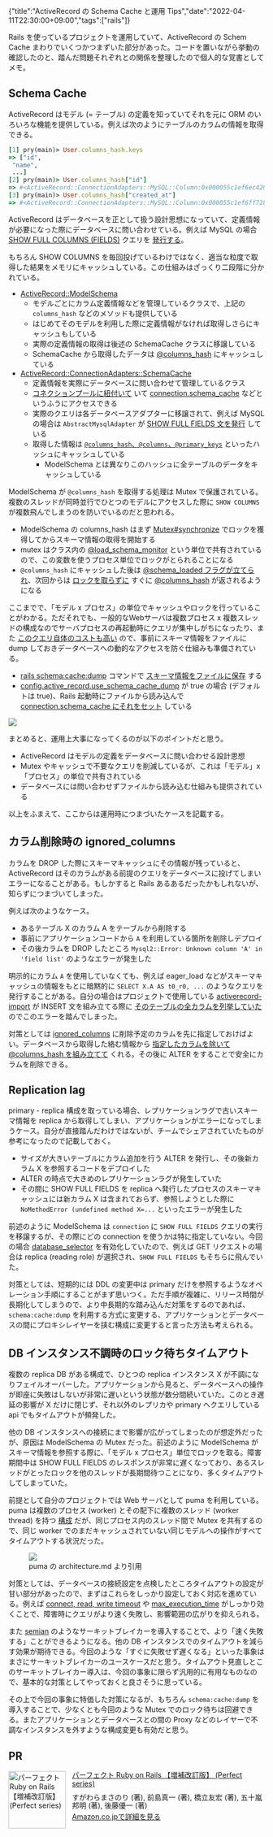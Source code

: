 {"title":"ActiveRecord の Schema Cache と運用 Tips","date":"2022-04-11T22:30:00+09:00","tags":["rails"]}

Rails を使っているプロジェクトを運用していて、ActiveRecord の Schem Cache まわりでいくつかつまずいた部分があった。コードを置いながら挙動の確認したのと、踏んだ問題それぞれとの関係を整理したので個人的な覚書としてメモ。

## Schema Cache

ActiveRecord はモデル (= テーブル) の定義を知っていてそれを元に ORM のいろいろな機能を提供している。例えば次のようにテーブルのカラムの情報を取得できる。

```ruby
[1] pry(main)> User.columns_hash.keys
=> ["id",
 "name",
 ...]
[2] pry(main)> User.columns_hash["id"]
=> #<ActiveRecord::ConnectionAdapters::MySQL::Column:0x000055c1ef6ec420 @collation=nil, @comment=nil, @default=nil, @default_function=nil, @name="id", @null=false, @sql_type_metadata=#<ActiveRecord::ConnectionAdapters::SqlTypeMetadata:0x000055c1ef6ec9e8 @limit=8, @precision=nil, @scale=nil, @sql_type="bigint(20)", @type=:integer>>
[3] pry(main)> User.columns_hash["created_at"]
=> #<ActiveRecord::ConnectionAdapters::MySQL::Column:0x000055c1ef6ff728 @collation=nil, @comment=nil, @default=nil, @default_function=nil, @name="created_at", @null=false, @sql_type_metadata=#<ActiveRecord::ConnectionAdapters::SqlTypeMetadata:0x000055c1ef710280 @limit=nil, @precision=0, @scale=nil, @sql_type="datetime", @type=:datetime>>
```

ActiveRecord はデータベースを正として扱う設計思想になっていて、定義情報が必要になった際にデータベースに問い合わせている。例えば MySQL の場合 [SHOW FULL COLUMNS (FIELDS)](https://dev.mysql.com/doc/refman/8.0/en/show-columns.html) クエリを [発行する](https://github.com/rails/rails/blob/main/activerecord/lib/active_record/connection_adapters/abstract_mysql_adapter.rb#L840)。

もちろん SHOW COLUMNS を毎回投げているわけではなく、適当な粒度で取得した結果をメモリにキャッシュしている。この仕組みはざっくり二段階に分かれている。

- [ActiveRecord::ModelSchema](https://github.com/rails/rails/blob/main/activerecord/lib/active_record/model_schema.rb)
    - モデルごとにカラム定義情報などを管理しているクラスで、上記の `columns_hash` などのメソッドも提供している
    - はじめてそのモデルを利用した際に定義情報がなければ取得しさらにキャッシュもしている
    - 実際の定義情報の取得は後述の SchemaCache クラスに移譲している
    - SchemaCache から取得したデータは [@columns_hash](https://github.com/rails/rails/blob/8f39fbe18a57ae74513edc8561c00a369fe10f08/activerecord/lib/active_record/model_schema.rb#L570) にキャッシュしている
- [ActiveRecord::ConnectionAdapters::SchemaCache](https://github.com/rails/rails/blob/8f39fbe18a57ae74513edc8561c00a369fe10f08/activerecord/lib/active_record/connection_adapters/schema_cache.rb#L7)
    - 定義情報を実際にデータベースに問い合わせて管理しているクラス
    - [コネクションプールに紐付いて](https://github.com/rails/rails/blob/8f39fbe18a57ae74513edc8561c00a369fe10f08/activerecord/lib/active_record/connection_adapters/abstract/connection_pool.rb#L14) いて [connection.schema_cache](https://github.com/rails/rails/blob/8f39fbe18a57ae74513edc8561c00a369fe10f08/activerecord/lib/active_record/model_schema.rb#L568) などというふうにアクセスできる
    - 実際のクエリは各データベースアダプターに移譲されて、例えば MySQL の場合は `AbstractMysqlAdapter` が [SHOW FULL FIELDS 文を発行](https://github.com/rails/rails/blob/8f39fbe18a57ae74513edc8561c00a369fe10f08/activerecord/lib/active_record/connection_adapters/abstract_mysql_adapter.rb#L839) している
    - 取得した情報は [`@columns_hash`、`@columns`、`@primary_keys`](https://github.com/rails/rails/blob/8f39fbe18a57ae74513edc8561c00a369fe10f08/activerecord/lib/active_record/connection_adapters/schema_cache.rb#L41-L45) といったハッシュにキャッシュしている
        - ModelSchema とは異なりこのハッシュに全テーブルのデータをキャッシュしている

ModelSchema が `@columns_hash` を取得する処理は Mutex で保護されている。複数のスレッドが同時並行でひとつのモデルにアクセスした際に `SHOW COLUMNS` が複数飛んでしまうのを防いでいるのだと思われる。

- ModelSchema の columns_hash はまず [Mutex#synchronize](https://github.com/rails/rails/blob/8f39fbe18a57ae74513edc8561c00a369fe10f08/activerecord/lib/active_record/model_schema.rb#L551) でロックを獲得してからスキーマ情報の取得を開始する
- mutex はクラス内の [@load_schema_monitor](https://github.com/rails/rails/blob/39b7bf7a00fd7abc339573a9f5b62cf0db7a8a9b/activerecord/lib/active_record/model_schema.rb#L535-L537) という単位で共有されているので、この変数を使うプロセス単位でロックがとられることになる
- `@columns_hash` にキャッシュした後は [@schema_loaded フラグが立てられ](https://github.com/rails/rails/blob/8f39fbe18a57ae74513edc8561c00a369fe10f08/activerecord/lib/active_record/model_schema.rb#L556)、次回からは [ロックを取らずに](https://github.com/rails/rails/blob/8f39fbe18a57ae74513edc8561c00a369fe10f08/activerecord/lib/active_record/model_schema.rb#L550) すぐに [@columns_hash](https://github.com/rails/rails/blob/8f39fbe18a57ae74513edc8561c00a369fe10f08/activerecord/lib/active_record/model_schema.rb#L408) が返されるようになる

ここまでで、「モデル x プロセス」の単位でキャッシュやロックを行っていることがわかる。ただそれでも、一般的なWebサーバは複数プロセス x 複数スレッドの構成なのでサーバプロセスの再起動時にクエリが集中しがちになったり、また [このクエリ自体のコストも高い](https://kirshatrov.com/posts/schema-cache/) ので、事前にスキーマ情報をファイルに dump しておきデータベースへの動的なアクセスを防ぐ仕組みも準備されている。

- [rails schema:cache:dump](https://github.com/rails/rails/blob/39b7bf7a00fd7abc339573a9f5b62cf0db7a8a9b/activerecord/lib/active_record/railties/databases.rake#L500-L514) コマンドで [スキーマ情報をファイルに保存](https://github.com/rails/rails/blob/39b7bf7a00fd7abc339573a9f5b62cf0db7a8a9b/activerecord/lib/active_record/connection_adapters/schema_cache.rb#L172-L182) する
- [config.active_record.use_schema_cache_dump](https://edgeguides.rubyonrails.org/configuring.html#config-active-record-use-schema-cache-dump) が true の場合 (デフォルトは true)、Rails 起動時にファイルから読み込んで [connection.schema_cache にそれをセット](https://github.com/rails/rails/blob/39b7bf7a00fd7abc339573a9f5b62cf0db7a8a9b/activerecord/lib/active_record/railtie.rb#L170) している

![](images/schema-cache-class-overview.png)

まとめると、運用上大事になってくるのが以下のポイントだと思う。

- ActiveRecord はモデルの定義をデータベースに問い合わせる設計思想
- Mutex やキャッシュで不要なクエリを削減しているが、これは「モデル」x「プロセス」の単位で共有されている
- データベースには問い合わせずファイルから読み込む仕組みも提供されている

以上をふまえて、ここからは運用時につまづいたケースを記載する。

## カラム削除時の ignored_columns

カラムを DROP した際にスキーマキャッシュにその情報が残っていると、ActiveRecord はそのカラムがある前提のクエリをデータベースに投げてしまいエラーになることがある。もしかすると Rails あるあるだったかもしれないが、知らずにつまづいてしまった。

例えば次のようなケース。

- あるテーブル X のカラム A をテーブルから削除する
- 事前にアプリケーションコードから `A` を利用している箇所を削除しデプロイ
- その後カラムを DROP したところ `Mysql2::Error: Unknown column 'A' in 'field list'` のようなエラーが発生した

明示的にカラム `A` を使用していなくても、例えば eager_load などがスキーマキャッシュの情報をもとに暗黙的に `SELECT X.A AS t0_r0, ...` のようなクエリを発行することがある。自分の場合はプロジェクトで使用している [activerecord-import](https://github.com/zdennis/activerecord-import) が INSERT 文を組み立てる際に [そのテーブルの全カラムを列挙していた](https://github.com/zdennis/activerecord-import/blob/59dcc29a6205a22579956b98fad8fd131937e315/lib/activerecord-import/import.rb#L139) のでこのエラーを踏んでしまった。

対策としては [ignored_columns](https://api.rubyonrails.org/classes/ActiveRecord/ModelSchema/ClassMethods.html#method-i-ignored_columns) に削除予定のカラムを先に指定しておけばよい。データベースから取得した絡む情報から [指定したカラムを除いて @columns_hash を組み立てて](https://github.com/rails/rails/blob/39b7bf7a00fd7abc339573a9f5b62cf0db7a8a9b/activerecord/lib/active_record/model_schema.rb#L569) くれる。その後に ALTER をすることで安全にカラムを削除できる。

## Replication lag

primary - replica 構成を取っている場合、レプリケーションラグで古いスキーマ情報を replica から取得してしまい、アプリケーションがエラーになってしまうケース。自分が直接踏んだわけではないが、チームでシェアされていたものが参考になったので記載しておく。

- サイズが大きいテーブルにカラム追加を行う ALTER を発行し、その後新カラム X を参照するコードをデプロイした
- ALTER の時点で大きめのレプリケーションラグが発生していた
- その間に SHOW FULL FIELDS を replica へ発行したプロセスのスキーマキャッシュには新カラム X は含まれておらず、参照しようとした際に `NoMethodError (undefined method X=...` といったエラーが発生した

前述のように ModelSchema は `connection` に `SHOW FULL FIELDS` クエリの実行を移譲するが、その際にどの connection を使うかは特に指定していない。今回の場合 [database_selector](https://guides.rubyonrails.org/active_record_multiple_databases.html#activating-automatic-role-switching) を有効化していたので、例えば GET リクエストの場合は replica (reading role) が選択され、`SHOW FULL FIELDS` もそちらに飛んでいた。

対策としては、短期的には DDL の変更中は primary だけを参照するようなオペレーション手順にすることがまず思いつく。ただ手順が複雑に、リリース時間が長期化してしまうので、より中長期的な踏み込んだ対策をするのであれば、`schema:cache:dump` を利用する方式に変更する、アプリケーションとデータベースの間にプロキシレイヤーを挟む構成に変更すると言った方法も考えられる。

## DB インスタンス不調時のロック待ちタイムアウト

複数の replica DB がある構成で、ひとつの replica インスタンス X が不調になりフェイルオーバーした。アプリケーションから見ると、データベースへの操作が即座に失敗はしないが非常に遅いという状態が数分間続いていた。このとき遅延の影響が X だけに閉じず、それ以外のレプリカや primary へクエリしている api でもタイムアウトが頻発した。

他の DB インスタンスへの接続にまで影響が広がってしまったのが想定外だったが、原因は ModelSchema の Mutex だった。前述のように ModelSchema がスキーマ情報を参照する際に、「モデル x プロセス」単位でロックを取る。障害期間中は SHOW FULL FIELDS のレスポンスが非常に遅くなっており、あるスレッドがとったロックを他のスレッドが長期間待つことになり、多くタイムアウトしてしまっていた。

前提として自分のプロジェクトでは Web サーバとして puma を利用している。puma は複数のプロセス (worker) とその配下に複数のスレッド (worker thread) を持つ [構成](https://github.com/puma/puma/blob/master/docs/architecture.md) だが、同じプロセス内のスレッド間で Mutex を共有するので、同じ worker でのまだキャッシュされていない同じモデルへの操作がすべてタイムアウトする状況だった。

<figure>
<img src="images/puma-general-arch.png" />
<figcaption>puma の architecture.md より引用</figcaption>
</figure>

対策としては、データベースの接続設定を点検したところタイムアウトの設定が甘い部分があったので、まずはこれらをしっかり設定しておく対応を進めている。例えば [connect, read, write timeout](https://github.com/ankane/the-ultimate-guide-to-ruby-timeouts#activerecord) や [max_execution_time](https://github.com/ankane/the-ultimate-guide-to-ruby-timeouts#mysql) がしっかり効くことで、障害時にクエリがより速く失敗し、影響範囲の広がりを抑えられる。

また [semian](https://github.com/Shopify/semian) のようなサーキットブレイカーを導入することで、より「速く失敗する」ことができるようになる。他の DB インスタンスでのタイムアウトを減らす効果が期待できる。今回のような「すぐに失敗せず遅くなる」といった事象はまさにサーキットブレイカーのユースケースだと思う。タイムアウト見直しとこのサーキットブレイカー導入は、今回の事象に限らず汎用的に有用なものなので、基本的な対策としてやっておくと良さそうに思っている。

その上で今回の事象に特価した対策になるが、もちろん `schema:cache:dump` を導入することで、少なくとも今回のような Mutex でのロック待ちは回避できる。またアプリケーションとデータベースとの間の Proxy などのレイヤーで不調なインスタンスを外すような構成変更も有効だと思う。

## PR

<div class="amazlet-box" style="margin-bottom:0px;"><div class="amazlet-image" style="float:left;margin:0px 12px 1px 0px;"><a href="http://www.amazon.co.jp/exec/obidos/ASIN/4297114623/pleasesleep-22/ref=nosim/" name="amazletlink" target="_blank"><img src="https://images-na.ssl-images-amazon.com/images/I/51vXziYiNZL._SX394_BO1,204,203,200_.jpg" alt="パーフェクト Ruby on Rails 【増補改訂版】 (Perfect series)" style="border: none; width: 113px;" /></a></div><div class="amazlet-info" style="line-height:120%; margin-bottom: 10px"><div class="amazlet-name" style="margin-bottom:10px;line-height:120%"><a href="http://www.amazon.co.jp/exec/obidos/ASIN/4297114623/pleasesleep-22/ref=nosim/" name="amazletlink" target="_blank">パーフェクト Ruby on Rails 【増補改訂版】 (Perfect series)</a></div><div class="amazlet-detail">すがわらまさのり  (著), 前島真一  (著), 橋立友宏 (著), 五十嵐邦明  (著), 後藤優一 (著)<br/></div><div class="amazlet-sub-info" style="float: left;"><div class="amazlet-link" style="margin-top: 5px"><a href="http://www.amazon.co.jp/exec/obidos/ASIN/4297114623/pleasesleep-22/ref=nosim/" name="amazletlink" target="_blank">Amazon.co.jpで詳細を見る</a></div></div></div><div class="amazlet-footer" style="clear: left"></div></div>
